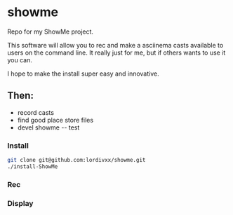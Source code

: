 # showme
Repo for my ShowMe project.

This software will allow you to rec and make a asciinema casts available to users on the command line.
It really just for me, but if others wants to use it you can.

I hope to make the install super easy and innovative.

Then:
----
- record casts
- find good place store files
- devel showme
-- test

### Install

```bash
git clone git@github.com:lordivxx/showme.git
./install-ShowMe
```

### Rec

### Display

